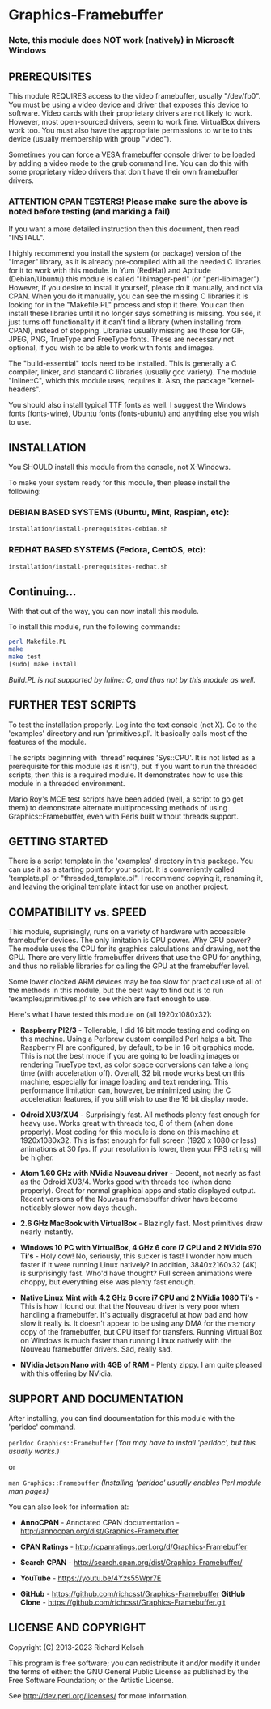 # Graphics-Framebuffer

### Note, this module does NOT work (natively) in Microsoft Windows

## PREREQUISITES

This module REQUIRES access to the video framebuffer, usually "/dev/fb0".  You must be using a video device and driver that exposes this device to software.  Video cards with their proprietary drivers are not likely to work.  However, most open-sourced drivers, seem to work fine.  VirtualBox drivers work too.  You must also have the appropriate permissions to write to this device (usually membership with group "video").

Sometimes you can force a VESA framebuffer console driver to be loaded by adding a video mode to the grub command line.  You can do this with some proprietary video drivers that don't have their own framebuffer drivers.

### ATTENTION CPAN TESTERS!  Please make sure the above is noted before testing (and marking a fail)

If you want a more detailed instruction then this document, then read "INSTALL".

I highly recommend you install the system (or package) version of the "Imager" library, as it is already pre-compiled with all the needed C libraries for it to work with this module.  In Yum (RedHat) and Aptitude (Debian/Ubuntu) this module is called "libimager-perl" (or "perl-libImager").  However, if you desire to install it yourself, please do it manually, and not via CPAN.  When you do it manually, you can see the missing C libraries it is looking for in the "Makefile.PL" process and stop it there.  You can then install these libraries until it no longer says something is missing.  You see, it just turns off functionality if it can't find a library (when installing from CPAN), instead of stopping.  Libraries usually missing are those for GIF, JPEG, PNG, TrueType and FreeType fonts.  These are necessary not optional, if you wish to be able to work with fonts and images.

The "build-essential" tools need to be installed. This is generally a C compiler, linker, and standard C libraries (usually gcc variety).  The module "Inline::C", which this module uses, requires it.  Also, the package "kernel-headers".

You should also install typical TTF fonts as well.  I suggest the Windows fonts (fonts-wine), Ubuntu fonts (fonts-ubuntu) and anything else you wish to use.

## INSTALLATION

You SHOULD install this module from the console, not X-Windows.

To make your system ready for this module, then please install the following:

### DEBIAN BASED SYSTEMS (Ubuntu, Mint, Raspian, etc):

```bash
installation/install-prerequisites-debian.sh
```

### REDHAT BASED SYSTEMS (Fedora, CentOS, etc):

```bash
installation/install-prerequisites-redhat.sh
```

## Continuing...

With that out of the way, you can now install this module.

To install this module, run the following commands:

```bash
perl Makefile.PL
make
make test
[sudo] make install
```

*Build.PL is not supported by Inline::C, and thus not by this module as well.*

## FURTHER TEST SCRIPTS

To test the installation properly.  Log into the text console (not X).  Go to the 'examples' directory and run 'primitives.pl'.  It basically calls most of the features of the module.

The scripts beginning with 'thread' requires 'Sys::CPU'.  It is not listed as a prerequisite for this module (as it isn't), but if you want to run the threaded scripts, then this is a required module.  It demonstrates how to use this module in a threaded environment.

Mario Roy's MCE test scripts have been added (well, a script to go get them) to demonstrate alternate multiprocessing methods of using Graphics::Framebuffer, even with Perls built without threads support.

## GETTING STARTED

There is a script template in the 'examples' directory in this package.  You can use it as a starting point for your script.  It is conveniently called 'template.pl' or "threaded_template.pl".  I recommend copying it, renaming it, and leaving the original template intact for use on another project.

## COMPATIBILITY vs. SPEED

This module, suprisingly, runs on a variety of hardware with accessible framebuffer devices.  The only limitation is CPU power.  Why CPU power?  The module uses the CPU for its graphics calculations and drawing, not the GPU.  There are very little framebuffer drivers that use the GPU for anything, and thus no reliable libraries for calling the GPU at the framebuffer level.

Some lower clocked ARM devices may be too slow for practical use of all of the methods in this module, but the best way to find out is to run 'examples/primitives.pl' to see which are fast enough to use.

Here's what I have tested this module on (all 1920x1080x32):

* **Raspberry PI2/3** - Tollerable, I did 16 bit mode testing and coding on this machine.  Using a Perlbrew custom compiled Perl helps a bit.  The Raspberry PI are configured, by default, to be in 16 bit graphics mode.  This is not the best mode if you are going to be loading images or rendering TrueType text, as color space conversions can take a long time (with acceleration off).  Overall, 32 bit mode works best on this machine, especially for image loading and text rendering.  This performance limitation can, however, be minimized using the C acceleration features, if you still wish to use the 16 bit display mode.

* **Odroid XU3/XU4** - Surprisingly fast.  All methods plenty fast enough for heavy use.  Works great with threads too, 8 of them (when done properly).  Most coding for this module is done on this machine at 1920x1080x32.  This is fast enough for full screen (1920 x 1080 or less) animations at 30 fps.  If your resolution is lower, then your FPS rating will be higher.

* **Atom 1.60 GHz with NVidia Nouveau driver** - Decent, not nearly as fast as the Odroid XU3/4.  Works good with threads too (when done properly).  Great for normal graphical apps and static displayed output.  Recent versions of the Nouveau framebuffer driver have become noticably slower now days though.

* **2.6 GHz MacBook with VirtualBox** - Blazingly fast. Most primitives draw nearly instantly.

* **Windows 10 PC with VirtualBox, 4 GHz 6 core i7 CPU and 2 NVidia 970 Ti's** - Holy cow!  No, seriously, this sucker is fast!  I wonder how much faster if it were running Linux natively?  In addition, 3840x2160x32 (4K) is surprisingly fast.  Who'd have thought?  Full screen animations were choppy, but everything else was plenty fast enough.

* **Native Linux Mint with 4.2 GHz 6 core i7 CPU and 2 NVidia 1080 Ti's** - This is how I found out that the Nouveau driver is very poor when handling a framebuffer.  It's actually disgraceful at how bad and how slow it really is.  It doesn't appear to be using any DMA for the memory copy of the framebuffer, but CPU itself for transfers.  Running Virtual Box on Windows is much faster than running Linux natively with the  Nouveau framebuffer drivers.  Sad, really sad.

* **NVidia Jetson Nano with 4GB of RAM** - Plenty zippy.  I am quite pleased with this offering by NVidia.

## SUPPORT AND DOCUMENTATION

After installing, you can find documentation for this module with the 'perldoc' command.

`perldoc Graphics::Framebuffer` *(You may have to install 'perldoc', but this usually works.)*

or

`man Graphics::Framebuffer` *(Installing 'perldoc' usually enables Perl module man pages)*

You can also look for information at:

* **AnnoCPAN** - Annotated CPAN documentation - http://annocpan.org/dist/Graphics-Framebuffer

* **CPAN Ratings** - http://cpanratings.perl.org/d/Graphics-Framebuffer

* **Search CPAN** - http://search.cpan.org/dist/Graphics-Framebuffer/

* **YouTube** - https://youtu.be/4Yzs55Wpr7E

* **GitHub** - https://github.com/richcsst/Graphics-Framebuffer
  **GitHub Clone** - https://github.com/richcsst/Graphics-Framebuffer.git

## LICENSE AND COPYRIGHT

Copyright (C) 2013-2023 Richard Kelsch

This program is free software; you can redistribute it and/or modify it under the terms of either: the GNU General Public License as published by the Free Software Foundation; or the Artistic License.

See http://dev.perl.org/licenses/ for more information.
